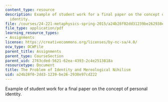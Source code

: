 ```yaml
---
content_type: resource
description: Example of student work for a final paper on the concept of personal
  identity.
file: /courses/24-221-metaphysics-spring-2015/a24b28f02dd31239be262938e97cd222_MIT24_221S15_BradleyMattix.pdf
file_type: application/pdf
learning_resource_types:
- Assignments
license: https://creativecommons.org/licenses/by-nc-sa/4.0/
ocw_type: OCWFile
parent_title: Assignments
parent_type: CourseSection
parent_uid: 2763cded-5621-62ea-4393-2c4e2513818a
resourcetype: Document
title: The Problem of Identity and Mereological Nihilism
uid: a24b28f0-2dd3-1239-be26-2938e97cd222
---
```

Example of student work for a final paper on the concept of personal identity.